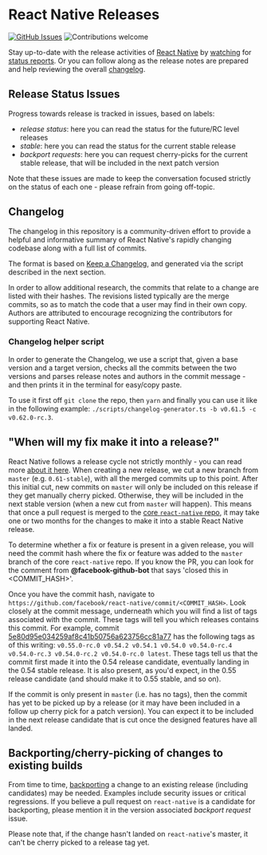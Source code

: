 # React Native Releases

[![GitHub Issues](https://img.shields.io/github/issues/react-native-community/releases.svg)](https://github.com/react-native-community/releases/issues) ![Contributions welcome](https://img.shields.io/badge/contributions-welcome-orange.svg)

Stay up-to-date with the release activities of [React Native](https://github.com/facebook/react-native/) by [watching](https://github.com/react-native-community/releases/subscription) for [status reports](https://github.com/react-native-community/releases/issues?q=is%3Aopen+is%3Aissue+label%3A%22release+status%22). Or you can follow along as the release notes are prepared and help reviewing the overall [changelog](https://github.com/react-native-community/releases/blob/master/CHANGELOG.md).

## Release Status Issues

Progress towards release is tracked in issues, based on labels:

- _release status_: here you can read the status for the future/RC level releases
- _stable_: here you can read the status for the current stable release
- _backport requests_: here you can request cherry-picks for the current stable release, that will be included in the next patch version

Note that these issues are made to keep the conversation focused strictly on the status of each one - please refrain from going off-topic.

## Changelog

The changelog in this repository is a community-driven effort to provide a helpful and informative summary of React Native's rapidly changing codebase along with a full list of commits.

The format is based on [Keep a Changelog](http://keepachangelog.com/en/1.0.0/), and generated via the script described in the next section.

In order to allow additional research, the commits that relate to a change are listed with their hashes. The revisions listed typically are the merge commits, so as to match the code that a user may find in their own copy. Authors are attributed to encourage recognizing the contributors for supporting React Native.

### Changelog helper script

In order to generate the Changelog, we use a script that, given a base version and a target version, checks all the commits between the two versions and parses release notes and authors in the commit message - and then prints it in the terminal for easy/copy paste.

To use it first off `git clone` the repo, then `yarn` and finally you can use it like in the following example: `./scripts/changelog-generator.ts -b v0.61.5 -c v0.62.0-rc.3`.

## "When will my fix make it into a release?"

React Native follows a release cycle not strictly monthly - you can read more [about it here](https://github.com/react-native-community/discussions-and-proposals/issues/17). When creating a new release, we cut a new branch from `master` (e.g. `0.61-stable`), with all the merged commits up to this point. After this initial cut, new commits on `master` will only be included on this release if they get manually cherry picked. Otherwise, they will be included in the next stable version (when a new cut from `master` will happen). This means that once a pull request is merged to the [core `react-native` repo](https://github.com/facebook/react-native), it may take one or two months for the changes to make it into a stable React Native release.

To determine whether a fix or feature is present in a given release, you will need the commit hash where the fix or feature was added to the `master` branch of the core `react-native` repo. If you know the PR, you can look for the comment from **@facebook-github-bot** that says 'closed this in <COMMIT_HASH>'.

Once you have the commit hash, navigate to `https://github.com/facebook/react-native/commit/<COMMIT_HASH>`. Look closely at the commit message, underneath which you will find a list of tags associated with the commit. These tags will tell you which releases contains this commit. For example, commit [5e80d95e034259af8c41b50756a623756cc81a77](https://github.com/facebook/react-native/commit/5e80d95e034259af8c41b50756a623756cc81a77) has the following tags as of this writing: `v0.55.0-rc.0 v0.54.2 v0.54.1 v0.54.0 v0.54.0-rc.4 v0.54.0-rc.3 v0.54.0-rc.2 v0.54.0-rc.0 latest`. These tags tell us that the commit first made it into the 0.54 release candidate, eventually landing in the 0.54 stable release. It is also present, as you'd expect, in the 0.55 release candidate (and should make it to 0.55 stable, and so on).

If the commit is only present in `master` (i.e. has no tags), then the commit has yet to be picked up by a release (or it may have been included in a follow up cherry pick for a patch version). You can expect it to be included in the next release candidate that is cut once the designed features have all landed.

## Backporting/cherry-picking of changes to existing builds

From time to time, [backporting](https://en.wikipedia.org/wiki/Backporting) a change to an existing release (including candidates) may be needed. Examples include security issues or critical regressions. If you believe a pull request on `react-native` is a candidate for backporting, please mention it in the version associated _backport request_ issue.

Please note that, if the change hasn't landed on `react-native`'s master, it can't be cherry picked to a release tag yet.
